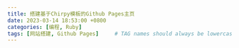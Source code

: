 ```yaml
---
title: 搭建基于Chirpy模板的Github Pages主页
date: 2023-03-14 18:53:00 +0800
categories: [编程, Ruby]
tags: [网站搭建, Github Pages]     # TAG names should always be lowercase
---
```




